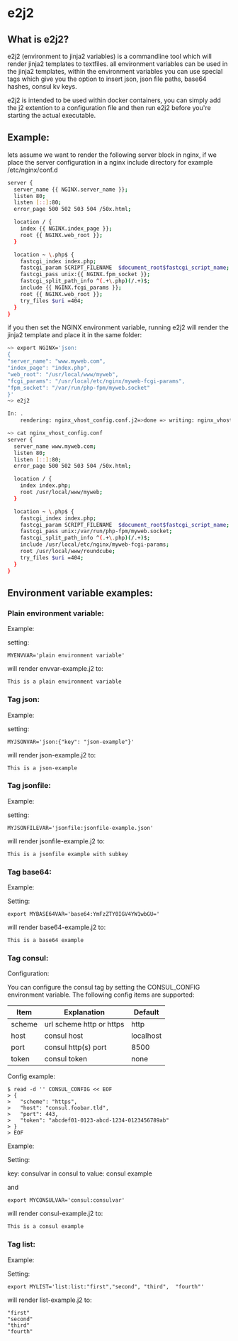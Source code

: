 
# e2j2

## What is e2j2?

e2j2 (environment to jinja2 variables) is a commandline tool which will render jinja2 templates to textfiles. all environment variables can be used in the jinja2 templates, within the environment variables you can use special tags which give you the option to insert json, json file paths, base64 hashes, consul kv keys.

e2j2 is intended to be used within docker containers, you can simply add the j2 extention to a configuration file and then run e2j2 before you're starting the actual executable.  

## Example:
lets assume we want to render the following server block in nginx, if we place the server configuration in a nginx include directory for example /etc/nginx/conf.d

```bash
server {
  server_name {{ NGINX.server_name }};
  listen 80;
  listen [::]:80;
  error_page 500 502 503 504 /50x.html;

  location / {
    index {{ NGINX.index_page }};
    root {{ NGINX.web_root }};
  }

  location ~ \.php$ {
    fastcgi_index index.php;
    fastcgi_param SCRIPT_FILENAME  $document_root$fastcgi_script_name;
    fastcgi_pass unix:{{ NGINX.fpm_socket }};
    fastcgi_split_path_info ^(.+\.php)(/.+)$;
    include {{ NGINX.fcgi_params }};
    root {{ NGINX.web_root }};
    try_files $uri =404;
  }
}
```
if you then set the NGINX environment variable, running e2j2 will render the jinja2 template and place it in the same
folder:

```bash
~> export NGINX='json:
{
"server_name": "www.myweb.com",
"index_page": "index.php",
"web_root": "/usr/local/www/myweb",
"fcgi_params": "/usr/local/etc/nginx/myweb-fcgi-params",
"fpm_socket": "/var/run/php-fpm/myweb.socket"
}'
~> e2j2

In: .
    rendering: nginx_vhost_config.conf.j2=>done => writing: nginx_vhost_config.conf=>done

~> cat nginx_vhost_config.conf
server {
  server_name www.myweb.com;
  listen 80;
  listen [::]:80;
  error_page 500 502 503 504 /50x.html;

  location / {
    index index.php;
    root /usr/local/www/myweb;
  }

  location ~ \.php$ {
    fastcgi_index index.php;
    fastcgi_param SCRIPT_FILENAME  $document_root$fastcgi_script_name;
    fastcgi_pass unix:/var/run/php-fpm/myweb.socket;
    fastcgi_split_path_info ^(.+\.php)(/.+)$;
    include /usr/local/etc/nginx/myweb-fcgi-params;
    root /usr/local/www/roundcube;
    try_files $uri =404;
  }
}
```

## Environment variable examples:

### Plain environment variable:

Example:

setting:
```
MYENVVAR='plain environment variable'
```
will render envvar-example.j2 to:
```
This is a plain environment variable
```
### Tag json:

Example:

setting:
```
MYJSONVAR='json:{"key": "json-example"}'
```
will render json-example.j2 to:
```
This is a json-example
```

### Tag jsonfile:

Example:

setting:
```
MYJSONFILEVAR='jsonfile:jsonfile-example.json'
```
will render jsonfile-example.j2 to:
```
This is a jsonfile example with subkey
```

### Tag base64:

Example:

Setting:
```
export MYBASE64VAR='base64:YmFzZTY0IGV4YW1wbGU='
```
will render base64-example.j2 to:
```
This is a base64 example
```

### Tag consul:

Configuration:

You can configure the consul tag by setting the CONSUL_CONFIG environment variable. The following config items are supported:

| Item     | Explanation              | Default   |
| -------- | ------------------------ | --------- |
| scheme   | url scheme http or https | http      |
| host     | consul host              | localhost |
| port     | consul http(s) port      | 8500      |
| token    | consul token             | none      |

Config example:
```
$ read -d '' CONSUL_CONFIG << EOF
> {
>   "scheme": "https",
>   "host": "consul.foobar.tld",
>   "port": 443,
>   "token": "abcdef01-0123-abcd-1234-0123456789ab"
> }
> EOF
```

Example:

Setting:

key: consulvar in consul to value: consul example

and

```
export MYCONSULVAR='consul:consulvar'
```
will render consul-example.j2 to:
```
This is a consul example
```

### Tag list:

Example:

Setting:
```
export MYLIST='list:list:"first","second", "third",  "fourth"'
```
will render list-example.j2 to:
```
"first"
"second"
"third"
"fourth"
```
